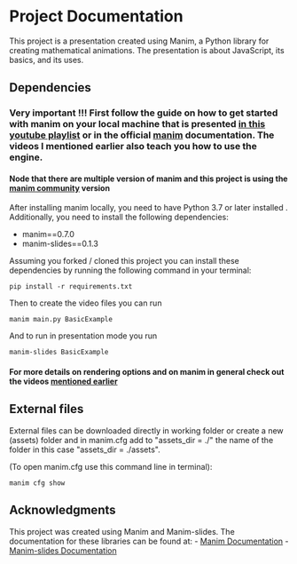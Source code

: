 # Project Documentation

This project is a presentation created using Manim, a Python library for creating mathematical animations. The presentation is about JavaScript, its basics, and its uses.

## Dependencies

### Very important !!! First follow the guide on how to get started with manim on your local machine that is presented [in this youtube playlist](https://www.youtube.com/watch?v=rUsUrbWb2D4&list=PLsMrDyoG1sZm6-jIUQCgN3BVyEVOZz3LQ) or in the official [manim](https://www.manim.community/) documentation. The videos I mentioned earlier also teach you how to use the engine.

#### Node that there are multiple version of manim and this project is using the [manim community](https://github.com/manimCommunity/manim) version

After installing manim locally, you need to have Python 3.7 or later installed . Additionally, you need to install the following dependencies:

- manim==0.7.0
- manim-slides==0.1.3

Assuming you forked / cloned this project you can install these dependencies by running the following command in your terminal:

```ssh
pip install -r requirements.txt
```

Then to create the video files you can run

```ssh
manim main.py BasicExample
```

And to run in presentation mode you run

```ssh
manim-slides BasicExample
```

#### For more details on rendering options and on manim in general check out the videos [mentioned earlier](https://www.youtube.com/watch?v=rUsUrbWb2D4&list=PLsMrDyoG1sZm6-jIUQCgN3BVyEVOZz3LQ)

## External files

External files can be downloaded directly in working folder or create a new (assets) folder and in manim.cfg add to "assets_dir = ./" the name of the folder in this case "assets_dir = ./assets".

(To open manim.cfg use this command line in terminal):

```ssh
manim cfg show
```

## Acknowledgments

This project was created using Manim and Manim-slides. The documentation for these libraries can be found at: - [Manim Documentation](https://docs.manim.community/en/latest/) - [Manim-slides Documentation](https://github.com/jeertmans/manim-slides)
